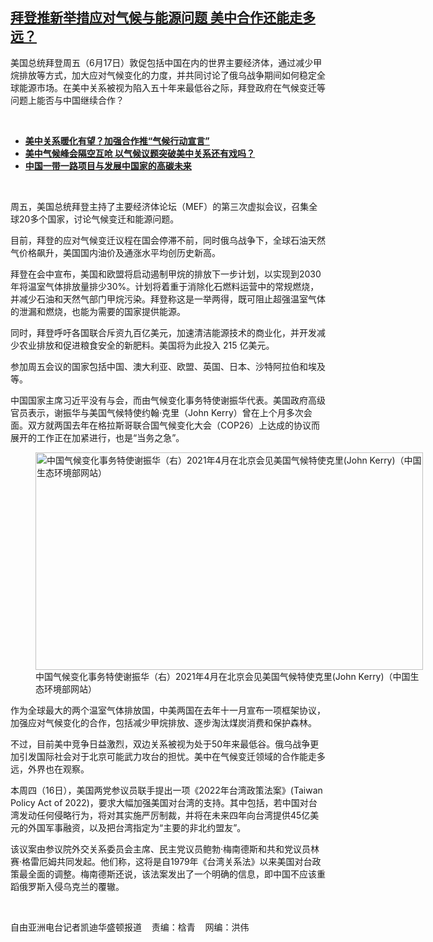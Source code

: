 <!--1655497067000-->
[拜登推新举措应对气候与能源问题   美中合作还能走多远？](https://www.rfa.org/mandarin/yataibaodao/junshiwaijiao/kw2-06172022130947.html)
------

<p>美国总统拜登周五（6月17日）敦促包括中国在内的世界主要经济体，通过减少甲烷排放等方式，加大应对气候变化的力度，并共同讨论了俄乌战争期间如何稳定全球能源市场。在美中关系被视为陷入五十年来最低谷之际，拜登政府在气候变迁等问题上能否与中国继续合作？</p><p><br/></p><ul><li><a href="https://www.rfa.org/mandarin/Xinwen/11-11102021170841.html"><strong>美中关系暖化有望？加强合作推“气候行动宣言”</strong></a></li><li><strong><a href="https://www.rfa.org/mandarin/yataibaodao/junshiwaijiao/al-11032021101001.html">美中气候峰会隔空互呛 以气候议题突破美中关系还有戏吗？</a></strong></li><li><strong><a href="https://www.rfa.org/mandarin/yataibaodao/jingmao/wy-02152022094040.html">中国一带一路项目与发展中国家的高碳未来</a></strong></li></ul><p><br/></p><p><span>周五，美国总统拜登主持了主要经济体论坛（</span><span>MEF</span><span>）的第三次虚拟会议，召集全球</span><span>20</span><span>多个国家，讨论气候变迁和能源问题。</span></p><p><span><span><span>目前，拜登的应对气候变迁议程在国会停滞不前，同时俄乌战争下，全球石油天然气价格飙升，美国国内油价及通涨水平均创历史新高。</span></span></span></p><p><span><span>拜登在会中宣布，美国和欧盟将启动遏制甲烷的排放下一步计划，以实现到</span><span>2030</span><span>年将温室气体排放量排少</span><span>30%</span><span>。计划将着重于消除化石燃料运营中的常规燃烧，并减少石油和天然气部门甲烷污染。拜登称这是一举两得，既可阻止超强温室气体的泄漏和燃烧，也能为需要的国家提供能源。</span></span></p><p><span><span>同时，拜登呼吁各国联合斥资九百</span><span></span><span>亿美元，加速清洁能源技术的商业化，并开发减少农业排放和促进粮食安全的新肥料。美国将为此投入</span><span> 215 </span><span>亿美元。</span></span></p><p><span><span>参加周五会议的国家包括中国、澳大利亚、欧盟、英国、日本、沙特阿拉伯和埃及等。</span></span></p><p><span><span>中国国家主席习近平没有与会，而由气候变化事务特使谢振华代表。美国政府高级官员表示，谢振华与美国气候特使约翰</span>·克里（<span>John Kerry）曾在上个月多次会面。双方就两国去年在格拉斯哥联合国气候变化大会（COP26）上达成的协议而展开的工作正在加紧进行，也是“当务之急”。</span></span></p><p><span><span><figure class="image-richtext image-inline captioned" style="width:620px;"><img alt="中国气候变化事务特使谢振华（右）2021年4月在北京会见美国气候特使克里(John Kerry)（中国生态环境部网站）" height="348" src="https://www.rfa.org/mandarin/yataibaodao/junshiwaijiao/kw2-06172022130947.html/cm0617a.jpg/@@images/62ab52d8-97fb-473f-b2fb-e09ee3509475.jpeg" title="cm0617a.jpg" width="620"/><figcaption class="image-caption">中国气候变化事务特使谢振华（右）2021年4月在北京会见美国气候特使克里(John Kerry)（中国生态环境部网站）</figcaption><small></small></figure></span></span></p><p><span>作为全球最大的两个温室气体排放国，中美两国在去年十一月宣布一项框架协议，加强应对气候变化的合作，包括减少甲烷排放、逐步淘汰煤炭消费和保护森林。</span></p><p><span>不过，目前美中竞争日益激烈，双边关系被视为处于<span>50年来最低谷。</span>俄乌战争更加引发国际社会对于北京可能武力攻台的担忧。美中在气候变迁领域的合作能走多远，外界也在观察。</span></p><p><span><span>本周四（</span><span>16日），美国两党参议员联手提出一项《2022年台湾政策法案》(Taiwan Policy Act of 2022)，要求大幅加强美国对台湾的支持。其中包括，若中国对台湾发动任何侵略行为，将对其实施严厉制裁，并将在未来四年向台湾提供45亿美元的外国军事融资，以及把台湾指定为“主要的非北约盟友”。</span></span></p><p><span><span>该议案由参议院外交关系委员会主席、民主党议员鲍勃·梅南德斯和共和党议员林赛·格雷厄姆共同发起。他们称，这将是自</span><span>1979年《台湾关系法》以来美国对台政策最全面的调整。梅南德斯还说，该法案发出了一个明确的信息，即中国不应该重蹈俄罗斯入侵乌克兰的覆辙。</span></span></p><p><br/></p><p><span><span>自由亚洲电台记者凯迪华盛顿报道    责编：梒青    网编：洪伟</span></span></p>
